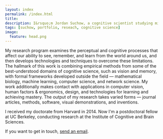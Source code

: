 ```yaml
---
layout: index
permalink: /index.html
title:
description: I&rsquo;m Jordan Suchow, a cognitive scientist studying minds, brains, and machines.
tags: [suchow, portfolio, reseach, cognitive science]
image:
  feature: head.png
---
```


My research program examines the perceptual and cognitive processes that affect our ability to see, remember, and learn from the world around us, and then develops technologies and techniques to overcome these limitations. The hallmark of this work is combining empirical methods from some of the best-understood domains of cognitive science, such as vision and memory, with formal frameworks developed outside the field &mdash; mathematical biology, machine learning, computer science, and network science. My work additionally makes contact with applications in computer vision, human factors & ergonomics, design, and technologies for learning and achieving mastery. The output of my research takes varied forms &mdash; journal articles, methods, software, visual demonstrations, and inventions.

I received my doctorate from Harvard in 2014. Now I'm a postdoctoral fellow at UC Berkeley, conducting research at the Institute of Cognitive and Brain Sciences.

If you want to get in touch, [send an email](mailto:suchow@berkeley.edu).
